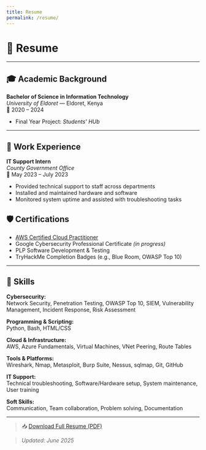 ```yaml
---
title: Resume
permalink: /resume/
---
```


# 📄 Resume

---

## 🎓 Academic Background

**Bachelor of Science in Information Technology**  
*University of Eldoret* — Eldoret, Kenya  
📅 2020 – 2024  
- Final Year Project: *Students' HUb*  
  

---

## 💼 Work Experience

**IT Support Intern**  
*County Government Office*  
📅 May 2023 – July 2023  
- Provided technical support to staff across departments  
- Installed and maintained hardware and software  
- Monitored system uptime and assisted with troubleshooting tasks  

## 🛡️ Certifications

- [AWS Certified Cloud Practitioner](https://www.credly.com/users/samuel_mbai)
- Google Cybersecurity Professional Certificate *(in progress)*  
- PLP Software Development & Testing  
- TryHackMe Completion Badges (e.g., Blue Room, OWASP Top 10)

---

## 🧠 Skills

**Cybersecurity:**  
Network Security, Penetration Testing, OWASP Top 10, SIEM, Vulnerability Management, Incident Response, Risk Assessment

**Programming & Scripting:**  
Python, Bash, HTML/CSS

**Cloud & Infrastructure:**  
AWS, Azure Fundamentals, Virtual Machines, VNet Peering, Route Tables

**Tools & Platforms:**  
Wireshark, Nmap, Metasploit, Burp Suite, Nessus, sqlmap, Git, GitHub

**IT Support:**  
Technical troubleshooting, Software/Hardware setup, System maintenance, User training

**Soft Skills:**  
Communication, Team collaboration, Problem solving, Documentation

---

> 📥 [Download Full Resume (PDF)](https://github.com/samuel-kimwele-mbai/samuelkimwelembai.github.io/blob/master/SAMUEL_KIMWELE_MBAI_CV.pdf)

> *Updated: June 2025*
